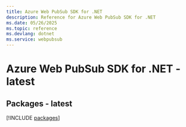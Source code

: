```yaml
---
title: Azure Web PubSub SDK for .NET
description: Reference for Azure Web PubSub SDK for .NET
ms.date: 05/26/2025
ms.topic: reference
ms.devlang: dotnet
ms.service: webpubsub
---
```

# Azure Web PubSub SDK for .NET - latest
## Packages - latest
[!INCLUDE [packages](web-pubsub-index.md)]